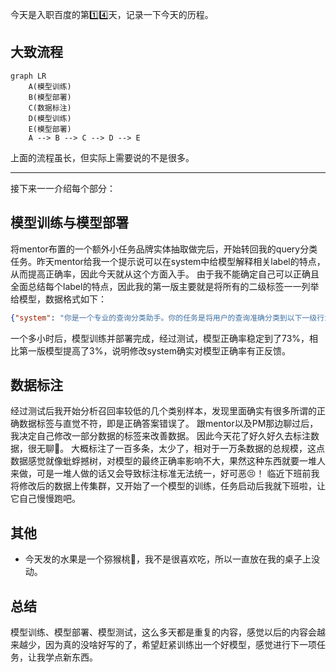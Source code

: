 今天是入职百度的第1️⃣4️⃣天，记录一下今天的历程。

## 大致流程

```mermaid
graph LR
    A(模型训练)
    B(模型部署)
    C(数据标注)
    D(模型训练)
    E(模型部署)
    A --> B --> C --> D --> E
```

上面的流程虽长，但实际上需要说的不是很多。

---
接下来一一介绍每个部分：

## 模型训练与模型部署
将mentor布置的一个额外小任务品牌实体抽取做完后，开始转回我的query分类任务。昨天mentor给我一个提示说可以在system中给模型解释相关label的特点，从而提高正确率，因此今天就从这个方面入手。
由于我不能确定自己可以正确且全面总结每个label的特点，因此我的第一版主要就是将所有的二级标签一一列举给模型，数据格式如下：
```json
{"system": "你是一个专业的查询分类助手。你的任务是将用户的查询准确分类到以下一级行业类别中的一个。每个一级类别下列出了所有可能的二级分类，这些信息将帮助你更准确地理解每个一级类别的范围：\n\n1. 影视动漫\n包含的细分领域：电视剧、电影、综艺、动漫、网络视频、影视动漫泛需求、影视寻址&app\n\n......分类规则：\n1. 必须且只能选择一个一级类别\n2. 使用二级类别信息来帮助理解一级类别的覆盖范围，但最终只输出一级类别\n3. 优先选择与查询核心意图最相关的类别\n4. 当输入符合以下要求时，选择“意义不明”类别：\n   - 一连串无意义字符\n   - 非英文单词的字母组合\n   - 难以对输入进行合理分类\n", "src": "输入为：“手机能当话筒吗连蓝牙音箱”，请对query进行分类", "tgt": "信息技术及在线工具查询"}
```
一个多小时后，模型训练并部署完成，经过测试，模型正确率稳定到了73%，相比第一版模型提高了3%，说明修改system确实对模型正确率有正反馈。

## 数据标注
经过测试后我开始分析召回率较低的几个类别样本，发现里面确实有很多所谓的正确数据标签与直觉不符，即是正确答案错误了。
跟mentor以及PM那边聊过后，我决定自己修改一部分数据的标签来改善数据。
因此今天花了好久好久去标注数据，很无聊🥱。
大概标注了一百多条，太少了，相对于一万条数据的总规模，这点数据感觉就像蚍蜉撼树，对模型的最终正确率影响不大，果然这种东西就要一堆人来做，可是一堆人做的话又会导致标注标准无法统一，好可恶😣！
临近下班前我将修改后的数据上传集群，又开始了一个模型的训练，任务启动后我就下班啦，让它自己慢慢跑吧。

## 其他
- 今天发的水果是一个猕猴桃🥝，我不是很喜欢吃，所以一直放在我的桌子上没动。

## 总结
模型训练、模型部署、模型测试，这么多天都是重复的内容，感觉以后的内容会越来越少，因为真的没啥好写的了，希望赶紧训练出一个好模型，感觉进行下一项任务，让我学点新东西。

<!-- ##{"timestamp":1731416120}## -->